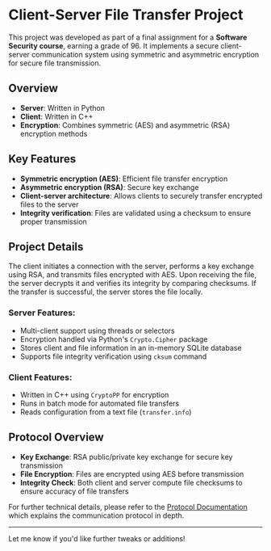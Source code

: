 # Client-Server File Transfer Project

This project was developed as part of a final assignment for a **Software Security course**, earning a grade of 96. It implements a secure client-server communication system using symmetric and asymmetric encryption for secure file transmission.

## Overview

- **Server**: Written in Python
- **Client**: Written in C++
- **Encryption**: Combines symmetric (AES) and asymmetric (RSA) encryption methods

## Key Features

- **Symmetric encryption (AES)**: Efficient file transfer encryption
- **Asymmetric encryption (RSA)**: Secure key exchange
- **Client-server architecture**: Allows clients to securely transfer encrypted files to the server
- **Integrity verification**: Files are validated using a checksum to ensure proper transmission

## Project Details

The client initiates a connection with the server, performs a key exchange using RSA, and transmits files encrypted with AES. Upon receiving the file, the server decrypts it and verifies its integrity by comparing checksums. If the transfer is successful, the server stores the file locally.

### Server Features:
- Multi-client support using threads or selectors
- Encryption handled via Python's `Crypto.Cipher` package
- Stores client and file information in an in-memory SQLite database
- Supports file integrity verification using `cksum` command

### Client Features:
- Written in C++ using `CryptoPP` for encryption
- Runs in batch mode for automated file transfers
- Reads configuration from a text file (`transfer.info`)

## Protocol Overview

- **Key Exchange**: RSA public/private key exchange for secure key transmission
- **File Encryption**: Files are encrypted using AES before transmission
- **Integrity Check**: Both client and server compute file checksums to ensure accuracy of file transfers

For further technical details, please refer to the [Protocol Documentation](./protocol.pdf) which explains the communication protocol in depth.

---

Let me know if you'd like further tweaks or additions!
